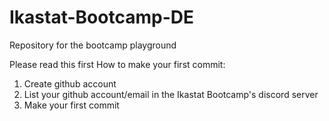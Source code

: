 # Ikastat-Bootcamp-DE
Repository for the bootcamp playground

Please read this first
How to make your first commit:
1. Create github account
2. List your github account/email in the Ikastat Bootcamp's discord server
3. Make your first commit
